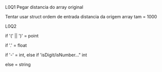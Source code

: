 L0Q1
Pegar distancia do array original

Tentar usar struct
ordem de entrada
distancia da origem
array tam = 1000

L0Q2

if '(' || ')' = point

if '.' = float

if '-' = int, else if 'isDigit/isNumber..." int

else = string
